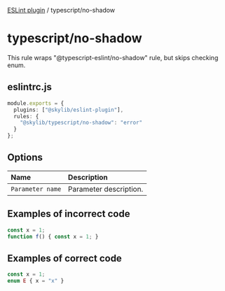 [ESLint plugin](index.md) / typescript/no-shadow

# typescript/no-shadow

This rule wraps "@typescript-eslint/no-shadow" rule, but skips checking enum.

## eslintrc.js

```ts
module.exports = {
  plugins: ["@skylib/eslint-plugin"],
  rules: {
    "@skylib/typescript/no-shadow": "error"
  }
};
```

## Options

| Name | Description |
| :------ | :------ |
| `Parameter name` | Parameter description. |


## Examples of incorrect code

```ts
const x = 1;
function f() { const x = 1; }
```

## Examples of correct code

```ts
const x = 1;
enum E { x = "x" }
```
